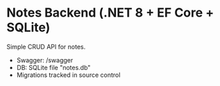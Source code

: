 ﻿# Notes Backend (.NET 8 + EF Core + SQLite)

Simple CRUD API for notes.
- Swagger: /swagger
- DB: SQLite file "notes.db"
- Migrations tracked in source control
